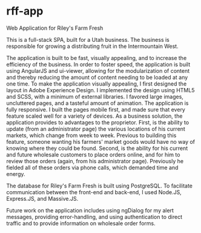 # rff-app
Web Application for Riley's Farm Fresh

This is a full-stack SPA, built for a Utah business. The business is responsible for growing a distributing fruit in the Intermountain West. 

The application is built to be fast, visually appealing, and to increase the efficiency of the business. In order to foster speed, the application is built using AngularJS and ui-viewer, allowing for the modularization of content and thereby reducing the amount of content needing to be loaded at any one time. 
To make the application visually appealing, I first designed the layout in Adobe Experience Design. I implemented the design using HTML5 and SCSS, with a minimum of external libraries. I favored large images, uncluttered pages, and a tasteful amount of animation. The application is fully responsive. I built the pages mobile first, and made sure that every feature scaled well for a variety of devices. 
As a business solution, the application provides to advantages to the proprietor. First, is the ability to update (from an administrator page) the various locations of his current markets, which change from week to week. Previous to building this feature, someone wanting his farmers' market goods would have no way of knowing where they could be found. Second, is the ability for his current and future wholesale customers to place orders online, and for him to review those orders (again, from his administrator page). Previously he fielded all of these orders via phone calls, which demanded time and energy. 

The database for Riley's Farm Fresh is built using PostgreSQL. To facilitate communication between the front-end and back-end, I used Node.JS, Express.JS, and Massive.JS. 

Future work on the application includes using ngDialog for my alert messages, providing error-handling, and using authentication to direct traffic and to provide information on wholesale order forms. 
